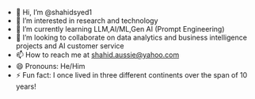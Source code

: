 - 👋 Hi, I’m @shahidsyed1
- 👀 I’m interested in research and technology
- 🌱 I’m currently learning LLM,AI/ML,Gen AI (Prompt Engineering)
- 💞️ I’m looking to collaborate on data analytics and business intelligence projects and AI customer service
- 📫 How to reach me at shahid.aussie@yahoo.com
- 😄 Pronouns: He/Him
- ⚡ Fun fact: I once lived in three different continents over the span of 10 years!

<!---
shahidsyed1/shahidsyed1 is a ✨ special ✨ repository because its `README.md` (this file) appears on your GitHub profile.
You can click the Preview link to take a look at your changes.
--->
